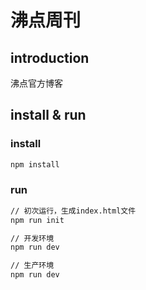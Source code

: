 # 沸点周刊

## introduction
沸点官方博客

## install & run

### install
``` bash
npm install
```

### run
``` bash
// 初次运行，生成index.html文件
npm run init

// 开发环境
npm run dev

// 生产环境
npm run dev
```